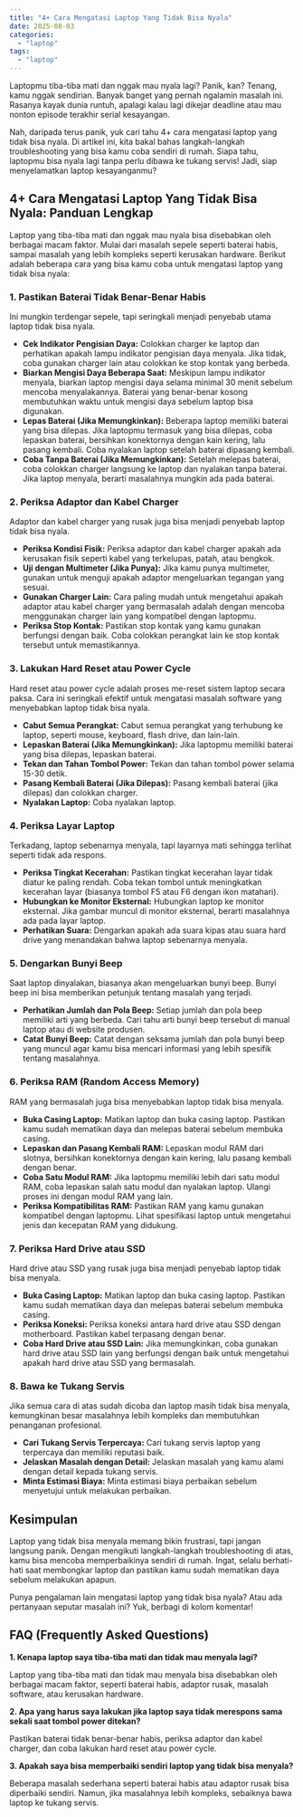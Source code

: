 ```yaml
---
title: "4+ Cara Mengatasi Laptop Yang Tidak Bisa Nyala"
date: 2025-08-03
categories: 
  - "laptop"
tags: 
  - "laptop"
---
```


Laptopmu tiba-tiba mati dan nggak mau nyala lagi? Panik, kan? Tenang, kamu nggak sendirian. Banyak banget yang pernah ngalamin masalah ini. Rasanya kayak dunia runtuh, apalagi kalau lagi dikejar deadline atau mau nonton episode terakhir serial kesayangan.

Nah, daripada terus panik, yuk cari tahu 4+ cara mengatasi laptop yang tidak bisa nyala. Di artikel ini, kita bakal bahas langkah-langkah troubleshooting yang bisa kamu coba sendiri di rumah. Siapa tahu, laptopmu bisa nyala lagi tanpa perlu dibawa ke tukang servis! Jadi, siap menyelamatkan laptop kesayanganmu?

## 4+ Cara Mengatasi Laptop Yang Tidak Bisa Nyala: Panduan Lengkap

Laptop yang tiba-tiba mati dan nggak mau nyala bisa disebabkan oleh berbagai macam faktor. Mulai dari masalah sepele seperti baterai habis, sampai masalah yang lebih kompleks seperti kerusakan hardware. Berikut adalah beberapa cara yang bisa kamu coba untuk mengatasi laptop yang tidak bisa nyala:

### 1\. Pastikan Baterai Tidak Benar-Benar Habis

Ini mungkin terdengar sepele, tapi seringkali menjadi penyebab utama laptop tidak bisa nyala.

- **Cek Indikator Pengisian Daya:** Colokkan charger ke laptop dan perhatikan apakah lampu indikator pengisian daya menyala. Jika tidak, coba gunakan charger lain atau colokkan ke stop kontak yang berbeda.
- **Biarkan Mengisi Daya Beberapa Saat:** Meskipun lampu indikator menyala, biarkan laptop mengisi daya selama minimal 30 menit sebelum mencoba menyalakannya. Baterai yang benar-benar kosong membutuhkan waktu untuk mengisi daya sebelum laptop bisa digunakan.
- **Lepas Baterai (Jika Memungkinkan):** Beberapa laptop memiliki baterai yang bisa dilepas. Jika laptopmu termasuk yang bisa dilepas, coba lepaskan baterai, bersihkan konektornya dengan kain kering, lalu pasang kembali. Coba nyalakan laptop setelah baterai dipasang kembali.
- **Coba Tanpa Baterai (Jika Memungkinkan):** Setelah melepas baterai, coba colokkan charger langsung ke laptop dan nyalakan tanpa baterai. Jika laptop menyala, berarti masalahnya mungkin ada pada baterai.

### 2\. Periksa Adaptor dan Kabel Charger

Adaptor dan kabel charger yang rusak juga bisa menjadi penyebab laptop tidak bisa nyala.

- **Periksa Kondisi Fisik:** Periksa adaptor dan kabel charger apakah ada kerusakan fisik seperti kabel yang terkelupas, patah, atau bengkok.
- **Uji dengan Multimeter (Jika Punya):** Jika kamu punya multimeter, gunakan untuk menguji apakah adaptor mengeluarkan tegangan yang sesuai.
- **Gunakan Charger Lain:** Cara paling mudah untuk mengetahui apakah adaptor atau kabel charger yang bermasalah adalah dengan mencoba menggunakan charger lain yang kompatibel dengan laptopmu.
- **Periksa Stop Kontak:** Pastikan stop kontak yang kamu gunakan berfungsi dengan baik. Coba colokkan perangkat lain ke stop kontak tersebut untuk memastikannya.

### 3\. Lakukan Hard Reset atau Power Cycle

Hard reset atau power cycle adalah proses me-reset sistem laptop secara paksa. Cara ini seringkali efektif untuk mengatasi masalah software yang menyebabkan laptop tidak bisa nyala.

- **Cabut Semua Perangkat:** Cabut semua perangkat yang terhubung ke laptop, seperti mouse, keyboard, flash drive, dan lain-lain.
- **Lepaskan Baterai (Jika Memungkinkan):** Jika laptopmu memiliki baterai yang bisa dilepas, lepaskan baterai.
- **Tekan dan Tahan Tombol Power:** Tekan dan tahan tombol power selama 15-30 detik.
- **Pasang Kembali Baterai (Jika Dilepas):** Pasang kembali baterai (jika dilepas) dan colokkan charger.
- **Nyalakan Laptop:** Coba nyalakan laptop.

### 4\. Periksa Layar Laptop

Terkadang, laptop sebenarnya menyala, tapi layarnya mati sehingga terlihat seperti tidak ada respons.

- **Periksa Tingkat Kecerahan:** Pastikan tingkat kecerahan layar tidak diatur ke paling rendah. Coba tekan tombol untuk meningkatkan kecerahan layar (biasanya tombol F5 atau F6 dengan ikon matahari).
- **Hubungkan ke Monitor Eksternal:** Hubungkan laptop ke monitor eksternal. Jika gambar muncul di monitor eksternal, berarti masalahnya ada pada layar laptop.
- **Perhatikan Suara:** Dengarkan apakah ada suara kipas atau suara hard drive yang menandakan bahwa laptop sebenarnya menyala.

### 5\. Dengarkan Bunyi Beep

Saat laptop dinyalakan, biasanya akan mengeluarkan bunyi beep. Bunyi beep ini bisa memberikan petunjuk tentang masalah yang terjadi.

- **Perhatikan Jumlah dan Pola Beep:** Setiap jumlah dan pola beep memiliki arti yang berbeda. Cari tahu arti bunyi beep tersebut di manual laptop atau di website produsen.
- **Catat Bunyi Beep:** Catat dengan seksama jumlah dan pola bunyi beep yang muncul agar kamu bisa mencari informasi yang lebih spesifik tentang masalahnya.

### 6\. Periksa RAM (Random Access Memory)

RAM yang bermasalah juga bisa menyebabkan laptop tidak bisa menyala.

- **Buka Casing Laptop:** Matikan laptop dan buka casing laptop. Pastikan kamu sudah mematikan daya dan melepas baterai sebelum membuka casing.
- **Lepaskan dan Pasang Kembali RAM:** Lepaskan modul RAM dari slotnya, bersihkan konektornya dengan kain kering, lalu pasang kembali dengan benar.
- **Coba Satu Modul RAM:** Jika laptopmu memiliki lebih dari satu modul RAM, coba lepaskan salah satu modul dan nyalakan laptop. Ulangi proses ini dengan modul RAM yang lain.
- **Periksa Kompatibilitas RAM:** Pastikan RAM yang kamu gunakan kompatibel dengan laptopmu. Lihat spesifikasi laptop untuk mengetahui jenis dan kecepatan RAM yang didukung.

### 7\. Periksa Hard Drive atau SSD

Hard drive atau SSD yang rusak juga bisa menjadi penyebab laptop tidak bisa menyala.

- **Buka Casing Laptop:** Matikan laptop dan buka casing laptop. Pastikan kamu sudah mematikan daya dan melepas baterai sebelum membuka casing.
- **Periksa Koneksi:** Periksa koneksi antara hard drive atau SSD dengan motherboard. Pastikan kabel terpasang dengan benar.
- **Coba Hard Drive atau SSD Lain:** Jika memungkinkan, coba gunakan hard drive atau SSD lain yang berfungsi dengan baik untuk mengetahui apakah hard drive atau SSD yang bermasalah.

### 8\. Bawa ke Tukang Servis

Jika semua cara di atas sudah dicoba dan laptop masih tidak bisa menyala, kemungkinan besar masalahnya lebih kompleks dan membutuhkan penanganan profesional.

- **Cari Tukang Servis Terpercaya:** Cari tukang servis laptop yang terpercaya dan memiliki reputasi baik.
- **Jelaskan Masalah dengan Detail:** Jelaskan masalah yang kamu alami dengan detail kepada tukang servis.
- **Minta Estimasi Biaya:** Minta estimasi biaya perbaikan sebelum menyetujui untuk melakukan perbaikan.

## Kesimpulan

Laptop yang tidak bisa menyala memang bikin frustrasi, tapi jangan langsung panik. Dengan mengikuti langkah-langkah troubleshooting di atas, kamu bisa mencoba memperbaikinya sendiri di rumah. Ingat, selalu berhati-hati saat membongkar laptop dan pastikan kamu sudah mematikan daya sebelum melakukan apapun.

Punya pengalaman lain mengatasi laptop yang tidak bisa nyala? Atau ada pertanyaan seputar masalah ini? Yuk, berbagi di kolom komentar!

## FAQ (Frequently Asked Questions)

**1\. Kenapa laptop saya tiba-tiba mati dan tidak mau menyala lagi?**

Laptop yang tiba-tiba mati dan tidak mau menyala bisa disebabkan oleh berbagai macam faktor, seperti baterai habis, adaptor rusak, masalah software, atau kerusakan hardware.

**2\. Apa yang harus saya lakukan jika laptop saya tidak merespons sama sekali saat tombol power ditekan?**

Pastikan baterai tidak benar-benar habis, periksa adaptor dan kabel charger, dan coba lakukan hard reset atau power cycle.

**3\. Apakah saya bisa memperbaiki sendiri laptop yang tidak bisa menyala?**

Beberapa masalah sederhana seperti baterai habis atau adaptor rusak bisa diperbaiki sendiri. Namun, jika masalahnya lebih kompleks, sebaiknya bawa laptop ke tukang servis.

